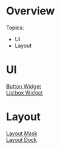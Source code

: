 # Overview

Topics:
- UI
- Layout

# UI

[Button Widget](ui/buttonwidget.md)  
[Listbox Widget](ui/listboxwidget.md)

# Layout

[Layout Mask](layout/layoutmask.md)  
[Layout Dock](layout/layoutdock.md)
